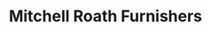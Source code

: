 ---
title: "Mitchell Roath Furnishers"
url: /tredegar/mitchell-roath-furnishers/
shop: furniture
---